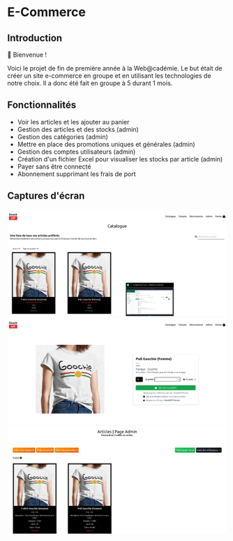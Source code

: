 # E-Commerce

## Introduction

👋 Bienvenue !

Voici le projet de fin de première année à la Web@cadémie. Le but était de créer un site e-commerce en groupe et en utilisant les technologies de notre choix.
Il a donc été fait en groupe à 5 durant 1 mois.

## Fonctionnalités

- Voir les articles et les ajouter au panier
- Gestion des articles et des stocks (admin)
- Gestion des catégories (admin)
- Mettre en place des promotions uniques et générales (admin)
- Gestion des comptes utilisateurs (admin)
- Création d'un fichier Excel pour visualiser les stocks par article (admin)
- Payer sans être connecté
- Abonnement supprimant les frais de port

## Captures d'écran

![Capture d'écran](readmefile/capture1.png)
![Capture d'écran](readmefile/capture2.png)
![Capture d'écran](readmefile/capture3.png)
